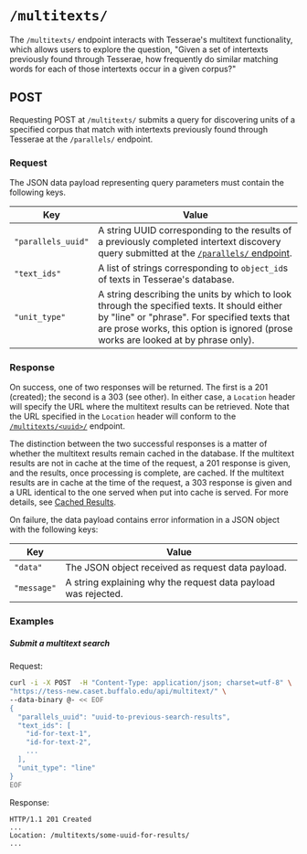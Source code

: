 # `/multitexts/`

The `/multitexts/` endpoint interacts with Tesserae's multitext functionality, which allows users to explore the question, "Given a set of intertexts previously found through Tesserae, how frequently do similar matching words for each of those intertexts occur in a given corpus?"

## POST

Requesting POST at `/multitexts/` submits a query for discovering units of a specified corpus that match with intertexts previously found through Tesserae at the `/parallels/` endpoint.

### Request

The JSON data payload representing query parameters must contain the following keys.

|Key|Value|
|---|---|
|`"parallels_uuid"`|A string UUID corresponding to the results of a previously completed intertext discovery query submitted at the [`/parallels/` endpoint](parallels.md).|
|`"text_ids"`|A list of strings corresponding to `object_id`s of texts in Tesserae's database.|
|`"unit_type"`|A string describing the units by which to look through the specified texts.  It should either by "line" or "phrase".  For specified texts that are prose works, this option is ignored (prose works are looked at by phrase only).|

### Response

On success, one of two responses will be returned.  The first is a 201 (created); the second is a 303 (see other).  In either case, a `Location` header will specify the URL where the multitext results can be retrieved.  Note that the URL specified in the `Location` header will conform to the [`/multitexts/<uuid>/`](multitexts-uuid.md) endpoint.

The distinction between the two successful responses is a matter of whether the multitext results remain cached in the database.  If the multitext results are not in cache at the time of the request, a 201 response is given, and the results, once processing is complete, are cached.  If the multitext results are in cache at the time of the request, a 303 response is given and a URL identical to the one served when put into cache is served.  For more details, see [Cached Results](../details/cached-results.md).

On failure, the data payload contains error information in a JSON object with the following keys:

|Key|Value|
|---|---|
|`"data"`|The JSON object received as request data payload.|
|`"message"`|A string explaining why the request data payload was rejected.|

### Examples

##### Submit a multitext search

Request:

```bash
curl -i -X POST  -H "Content-Type: application/json; charset=utf-8" \
"https://tess-new.caset.buffalo.edu/api/multitext/" \
--data-binary @- << EOF
{
  "parallels_uuid": "uuid-to-previous-search-results",
  "text_ids": [
    "id-for-text-1",
    "id-for-text-2",
    ...
  ],
  "unit_type": "line"
}
EOF
```

Response:

```http
HTTP/1.1 201 Created
...
Location: /multitexts/some-uuid-for-results/
...
```
